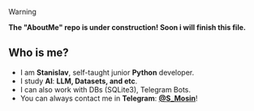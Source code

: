 > [!WARNING]
> **The "AboutMe" repo is under construction! Soon i will finish this file.**

## Who is me?
- I am **Stanislav**, self-taught junior __Python__ developer.
- I study **AI**: __LLM, Datasets, and etc__.
- I can also work with DBs (SQLite3), Telegram Bots.
- You can always contact me in **Telegram**: **[@S_Mosin](t.me/S_Mosin)**!